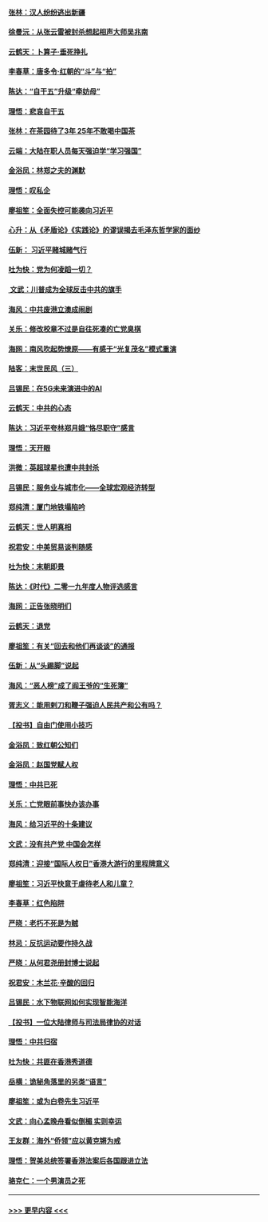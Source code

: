 #### [张林：汉人纷纷逃出新疆](../pages/nsc993/n11743530.md?t=12251244) 
#### [徐曼沅：从张云雷被封杀想起相声大师吴兆南](../pages/nsc993/n11741816.md?t=12251244) 
#### [云鹤天：卜算子‧垂死挣扎](../pages/nsc993/n11739956.md?t=12251244) 
#### [李春草：唐多令‧红朝的“斗”与“拍”](../pages/nsc993/n11739830.md?t=12251244) 
#### [陈达：“自干五”升级“牵妨母”](../pages/nsc993/n11739724.md?t=12251244) 
#### [理悟：悲哀自干五](../pages/nsc993/n11739547.md?t=12251244) 
#### [张林：在茶园待了3年 25年不敢喝中国茶](../pages/nsc993/n11739240.md?t=12251244) 
#### [云端：大陆在职人员每天强迫学“学习强国”](../pages/nsc993/n11738735.md?t=12251244) 
#### [金浴凤：林郑之夫的渊默](../pages/nsc993/n11737735.md?t=12251244) 
#### [理悟：叹私企](../pages/nsc993/n11737715.md?t=12251244) 
#### [廖祖笙：全面失控可能袭向习近平](../pages/nsc993/n11737704.md?t=12251244) 
#### [心升：从《矛盾论》《实践论》的谬误揭去毛泽东哲学家的面纱](../pages/nsc993/n11736962.md?t=12251244) 
#### [伍新： 习近平赌城赌气行](../pages/nsc993/n11736929.md?t=12251244) 
#### [吐为快：党为何凌蹈一切？](../pages/nsc993/n11736915.md?t=12251244) 
#### [ 文武：川普成为全球反击中共的旗手](../pages/nsc993/n11736882.md?t=12251244) 
#### [海风：中共废港立澳成闹剧](../pages/nsc993/n11735857.md?t=12251244) 
#### [关乐：修改校章不过是自往死凑的亡党臭棋](../pages/nsc993/n11735097.md?t=12251244) 
#### [海网：南风吹起势燎原——有感于“光复茂名”模式重演](../pages/nsc993/n11732308.md?t=12251244) 
#### [陆客：末世民风（三）](../pages/nsc993/n11732211.md?t=12251244) 
#### [吕锡民：在5G未来演进中的AI](../pages/nsc993/n11730010.md?t=12251244) 
#### [云鹤天：中共的心态](../pages/nsc993/n11729906.md?t=12251244) 
#### [陈达：习近平夸林郑月娥“恪尽职守”感言](../pages/nsc993/n11729881.md?t=12251244) 
#### [理悟：天开眼](../pages/nsc993/n11729699.md?t=12251244) 
#### [洪微：英超球星也遭中共封杀](../pages/nsc993/n11727243.md?t=12251244) 
#### [吕锡民：服务业与城市化——全球宏观经济转型](../pages/nsc993/n11725845.md?t=12251244) 
#### [郑纯清：厦门地铁塌陷吟](../pages/nsc993/n11725813.md?t=12251244) 
#### [云鹤天：世人明真相](../pages/nsc993/n11725621.md?t=12251244) 
#### [祝君安：中美贸易谈判随感](../pages/nsc993/n11725609.md?t=12251244) 
#### [吐为快：末朝即景](../pages/nsc993/n11723365.md?t=12251244) 
#### [陈达：《时代》二零一九年度人物评选感言](../pages/nsc993/n11723337.md?t=12251244) 
#### [海网：正告张晓明们](../pages/nsc993/n11723228.md?t=12251244) 
#### [云鹤天：退党](../pages/nsc993/n11723056.md?t=12251244) 
#### [廖祖笙：有关“回去和他们再谈谈”的通报](../pages/nsc993/n11722442.md?t=12251244) 
#### [伍新：从“头踢脚”说起](../pages/nsc993/n11722429.md?t=12251244) 
#### [海风：“恶人榜”成了阎王爷的“生死簿”](../pages/nsc993/n11722272.md?t=12251244) 
#### [胥志义：能用剌刀和鞭子强迫人民共产和公有吗？](../pages/nsc993/n11720569.md?t=12251244) 
#### [【投书】自由门使用小技巧](../pages/nsc993/n11720180.md?t=12251244) 
#### [金浴凤：致红朝公知们](../pages/nsc993/n11720563.md?t=12251244) 
#### [金浴凤：赵国党赋人权](../pages/nsc993/n11720533.md?t=12251244) 
#### [理悟：中共已死](../pages/nsc993/n11720233.md?t=12251244) 
#### [关乐：亡党眼前事快办该办事](../pages/nsc993/n11719160.md?t=12251244) 
#### [海风：给习近平的十条建议](../pages/nsc993/n11717616.md?t=12251244) 
#### [文武：没有共产党 中国会怎样](../pages/nsc993/n11717584.md?t=12251244) 
#### [郑纯清：迎接“国际人权日”香港大游行的里程牌意义](../pages/nsc993/n11717417.md?t=12251244) 
#### [廖祖笙：习近平快意于虐待老人和儿童？](../pages/nsc993/n11715313.md?t=12251244) 
#### [李春草：红色陷阱](../pages/nsc993/n11715029.md?t=12251244) 
#### [严晓：老朽不死是为贼](../pages/nsc993/n11712910.md?t=12251244) 
#### [林忌：反抗运动要作持久战](../pages/nsc993/n11712623.md?t=12251244) 
#### [严晓：从何君尧册封博士说起](../pages/nsc993/n11712465.md?t=12251244) 
#### [祝君安：木兰花·辛酸的回归](../pages/nsc993/n11712381.md?t=12251244) 
#### [吕锡民：水下物联网如何实现智能海洋](../pages/nsc993/n11711158.md?t=12251244) 
#### [【投书】一位大陆律师与司法局律协的对话](../pages/nsc993/n11709675.md?t=12251244) 
#### [理悟：中共归宿](../pages/nsc993/n11710059.md?t=12251244) 
#### [吐为快：共匪在香港秀道德](../pages/nsc993/n11709979.md?t=12251244) 
#### [岳横：诡秘角落里的另类“语言”](../pages/nsc993/n11709792.md?t=12251244) 
#### [廖祖笙：或为白卷先生习近平](../pages/nsc993/n11708330.md?t=12251244) 
#### [文武：向心孟晚舟看似倒楣 实则幸运](../pages/nsc993/n11708236.md?t=12251244) 
#### [王友群：海外“侨领”应以黄克锵为戒](../pages/nsc993/n11706176.md?t=12251244) 
#### [理悟：贺美总统签署香港法案后各国跟进立法](../pages/nsc993/n11706853.md?t=12251244) 
#### [骆克仁：一个男演员之死](../pages/nsc993/n11706677.md?t=12251244) 

----
#### [ >>> 更早内容 <<< ](../indexes/nsc993-earlier.md)
